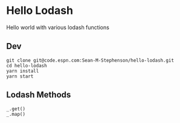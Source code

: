 # Hello Lodash

Hello world with various lodash functions

## Dev

```
git clone git@code.espn.com:Sean-M-Stephenson/hello-lodash.git
cd hello-lodash
yarn install
yarn start
```

## Lodash Methods

```
_.get()
_.map()
```